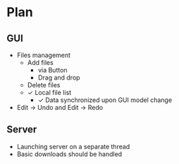 # Plan

## GUI

* Files management
  * Add files
    * via Button
    * Drag and drop
  * Delete files
  * ✓ Local file list
    * ✓ Data synchronized upon GUI model change
* Edit -> Undo and Edit -> Redo

## Server

* Launching server on a separate thread
* Basic downloads should be handled

